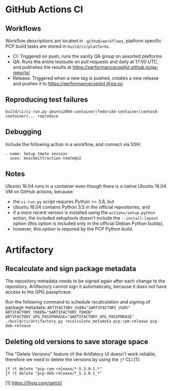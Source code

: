 # GitHub Actions CI

## Workflows
Workflow descriptions are located in `.github/workflows`, platform specific PCP build tasks are stored in `build/ci/platforms`.

* CI: Triggered on push, runs the sanity QA group on assorted platforms
* QA: Runs the entire testsuite on pull requests and daily at 17:00 UTC, and publishes the results at https://performancecopilot.github.io/qa-reports/
* Release: Triggered when a new tag is pushed, creates a new release and pushes it to https://performancecopilot.jfrog.io/

## Reproducing test failures
```
build/ci/ci-run.py ubuntu2004-container|fedora34-container|centos8-container|... reproduce
```

## Debugging
Include the following action in a workflow, and connect via SSH:

```
- name: Setup tmate session
  uses: mxschmitt/action-tmate@v2
```

## Notes
Ubuntu 16.04 runs in a container even though there is a native Ubuntu 16.04 VM on GitHub actions, because:
* the `ci-run.py` script requires Python >= 3.6, but
* Ubuntu 16.04 contains Python 3.5 in the official repositories, and
* if a more recent version is installed using the `actions/setup-python` action, the included setuptools doesn't include the `--install-layout` option (this option is included only in the official Debian Python builds),
* however, this option is required by the PCP Python build.

# Artifactory
## Recalculate and sign package metadata
The repository metadata needs to be signed again after each change to the repository.
Artifactory cannot sign it automatically, because it does not have access to the GPG passphrase.

Run the following command to schedule recalculation and signing of package metadata:
`ARTIFACTORY_USER="$ARTIFACTORY_USER" ARTIFACTORY_TOKEN="$ARTIFACTORY_TOKEN" ARTIFACTORY_GPG_PASSPHRASE="$ARTIFACTORY_GPG_PASSPHRASE" ./build/ci/artifactory.py recalculate_metadata pcp-rpm-release pcp-deb-release`

## Deleting old versions to save storage space
The "Delete Versions" feature of the Artifatory UI doesn't work reliable, therefore we need to delete the versions by using the `jf` CLI [1]:
```
jf rt delete "pcp-rpm-release/*-5.3.0-1.*"
jf rt delete "pcp-deb-release/*_5.3.0-1_*"
```

[1] https://jfrog.com/getcli/
